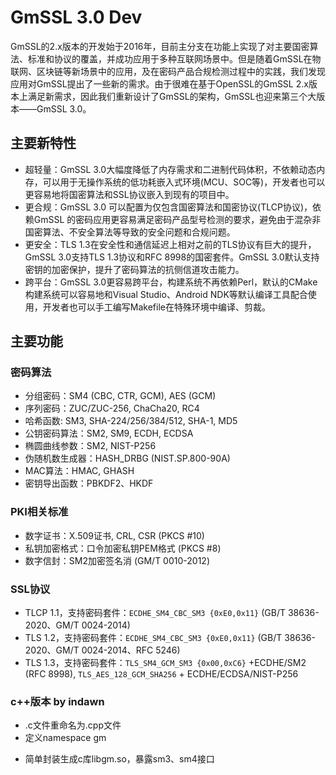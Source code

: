 # GmSSL 3.0 Dev

GmSSL的2.x版本的开发始于2016年，目前主分支在功能上实现了对主要国密算法、标准和协议的覆盖，并成功应用于多种互联网场景中。但是随着GmSSL在物联网、区块链等新场景中的应用，及在密码产品合规检测过程中的实践，我们发现应用对GmSSL提出了一些新的需求。由于很难在基于OpenSSL的GmSSL 2.x版本上满足新需求，因此我们重新设计了GmSSL的架构，GmSSL也迎来第三个大版本——GmSSL 3.0。

## 主要新特性

* 超轻量：GmSSL 3.0大幅度降低了内存需求和二进制代码体积，不依赖动态内存，可以用于无操作系统的低功耗嵌入式环境(MCU、SOC等)，开发者也可以更容易地将国密算法和SSL协议嵌入到现有的项目中。
* 更合规：GmSSL 3.0 可以配置为仅包含国密算法和国密协议(TLCP协议)，依赖GmSSL 的密码应用更容易满足密码产品型号检测的要求，避免由于混杂非国密算法、不安全算法等导致的安全问题和合规问题。
* 更安全：TLS 1.3在安全性和通信延迟上相对之前的TLS协议有巨大的提升，GmSSL 3.0支持TLS 1.3协议和RFC 8998的国密套件。GmSSL 3.0默认支持密钥的加密保护，提升了密码算法的抗侧信道攻击能力。
* 跨平台：GmSSL 3.0更容易跨平台，构建系统不再依赖Perl，默认的CMake构建系统可以容易地和Visual Studio、Android NDK等默认编译工具配合使用，开发者也可以手工编写Makefile在特殊环境中编译、剪裁。

## 主要功能

### 密码算法

* 分组密码：SM4 (CBC, CTR, GCM), AES (GCM)
* 序列密码：ZUC/ZUC-256, ChaCha20, RC4
* 哈希函数: SM3, SHA-224/256/384/512, SHA-1, MD5
* 公钥密码算法：SM2, SM9, ECDH, ECDSA
* 椭圆曲线参数：SM2, NIST-P256
* 伪随机数生成器：HASH_DRBG (NIST.SP.800-90A)
* MAC算法：HMAC, GHASH
* 密钥导出函数：PBKDF2、HKDF

### PKI相关标准

* 数字证书：X.509证书, CRL, CSR (PKCS #10)
* 私钥加密格式：口令加密私钥PEM格式 (PKCS #8)
* 数字信封：SM2加密签名消 (GM/T 0010-2012)

### SSL协议

* TLCP 1.1，支持密码套件：`ECDHE_SM4_CBC_SM3 {0xE0,0x11}` (GB/T 38636-2020、GM/T 0024-2014)
* TLS 1.2，支持密码套件：`ECDHE_SM4_CBC_SM3 {0xE0,0x11}` (GB/T 38636-2020、GM/T 0024-2014、RFC 5246)
* TLS 1.3，支持密码套件：`TLS_SM4_GCM_SM3 {0x00,0xC6}` +ECDHE/SM2 (RFC 8998), `TLS_AES_128_GCM_SHA256` + ECDHE/ECDSA/NIST-P256

### c++版本 by indawn

* .c文件重命名为.cpp文件
* 定义namespace gm

- 简单封装生成c库libgm.so，暴露sm3、sm4接口